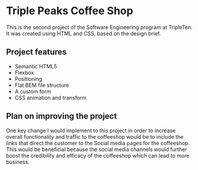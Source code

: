 # Triple Peaks Coffee Shop

This is the second project of the Software Engineering program at TripleTen. It was created using HTML and CSS, based on the design brief.

## Project features

- Semantic HTML5
- Flexbox
- Positioning
- Flat BEM file structure
- A custom form
- CSS animation and transform

## Plan on improving the project

One key change I would implement to this project in order to increase overall functionality and traffic to the coffeeshop would be to include the links that direct the customer to the Social media pages for the coffeeshop. This would be beneficial because the social media channels would further boost the credibility and efficacy of the coffeeshop which can lead to more business.
